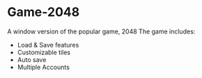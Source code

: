 # Game-2048
A window version of the popular game, 2048
The game includes: 
  - Load & Save features
  - Customizable tiles
  - Auto save
  - Multiple Accounts
  
